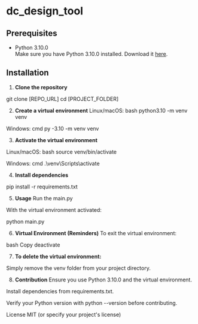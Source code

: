 # dc_design_tool


## Prerequisites

- Python 3.10.0  
  Make sure you have Python 3.10.0 installed. Download it [here](https://www.python.org/downloads/release/python-3100/).

## Installation

1. **Clone the repository**  

git clone [REPO_URL]
cd [PROJECT_FOLDER]


2. **Create a virtual environment**
Linux/macOS:
bash
python3.10 -m venv venv

Windows:
cmd
py -3.10 -m venv venv


3. **Activate the virtual environment**

Linux/macOS:
bash
source venv/bin/activate

Windows:
cmd
.\venv\Scripts\activate


4. **Install dependencies**

pip install -r requirements.txt

5. **Usage**
Run the main.py

With the virtual environment activated:

python main.py


6. **Virtual Environment (Reminders)**
To exit the virtual environment:

bash
Copy
deactivate


7. **To delete the virtual environment:**

Simply remove the venv folder from your project directory.


8. **Contribution**
Ensure you use Python 3.10.0 and the virtual environment.

Install dependencies from requirements.txt.

Verify your Python version with python --version before contributing.

License
MIT (or specify your project's license)